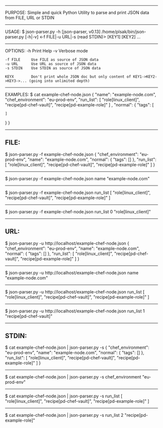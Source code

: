 --------------------------------------------------------------------------------
PURPOSE:
Simple and quick Python Utility to parse and print JSON data from FILE, URL or STDIN

--------------------------------------------------------------------------------
USAGE:
$ json-parser.py -h
[json-parser, v0.13] /home/plsak/bin/json-parser.py [-h|-v] <-f FILE|-u URL|-s (read STDIN)> [KEY1] [KEY2] ...

--------------------------------------------------------------------------------
OPTIONS:
	-h			Print Help
	-v			Verbose mode

	-f FILE		Use FILE as source of JSON data
	-u URL		Use URL as source of JSON data
	-s STDIN	Use STDIN as source of JSON data

	KEYX		Don't print whole JSON doc but only content of KEY1->KEY2->KEY3->... (going into unlimited depth)

--------------------------------------------------------------------------------
EXAMPLES:
$ cat example-chef-node.json
{
  "name": "example-node.com",
  "chef_environment": "eu-prod-env",
  "run_list": [
        "role[linux_client]",
        "recipe[pd-chef-vault]",
        "recipe[pd-example-role]"
]
,
  "normal": {
    "tags": [

    ]
  }
}

----------------------------------------
FILE:
--------------------
$ json-parser.py -f example-chef-node.json
{
    "chef_environment": "eu-prod-env",
    "name": "example-node.com",
    "normal": {
        "tags": []
    },
    "run_list": [
        "role[linux_client]",
        "recipe[pd-chef-vault]",
        "recipe[pd-example-role]"
    ]
}

--------------------
$ json-parser.py -f example-chef-node.json name
"example-node.com"

--------------------
$ json-parser.py -f example-chef-node.json run_list
[
    "role[linux_client]",
    "recipe[pd-chef-vault]",
    "recipe[pd-example-role]"
]

--------------------
$ json-parser.py -f example-chef-node.json run_list 0
"role[linux_client]"

----------------------------------------
URL:
--------------------
$ json-parser.py -u http://localhost/example-chef-node.json
{
    "chef_environment": "eu-prod-env",
    "name": "example-node.com",
    "normal": {
        "tags": []
    },
    "run_list": [
        "role[linux_client]",
        "recipe[pd-chef-vault]",
        "recipe[pd-example-role]"
    ]
}

--------------------
$ json-parser.py -u http://localhost/example-chef-node.json name
"example-node.com"

--------------------
$ json-parser.py -u http://localhost/example-chef-node.json run_list
[
    "role[linux_client]",
    "recipe[pd-chef-vault]",
    "recipe[pd-example-role]"
]

--------------------
$ json-parser.py -u http://localhost/example-chef-node.json run_list 1
"recipe[pd-chef-vault]"

----------------------------------------
STDIN:
--------------------
$ cat example-chef-node.json | json-parser.py -s
{
    "chef_environment": "eu-prod-env",
    "name": "example-node.com",
    "normal": {
        "tags": []
    },
    "run_list": [
        "role[linux_client]",
        "recipe[pd-chef-vault]",
        "recipe[pd-example-role]"
    ]
}

--------------------
$ cat example-chef-node.json | json-parser.py -s chef_environment
"eu-prod-env"

--------------------
$ cat example-chef-node.json | json-parser.py -s run_list
[
    "role[linux_client]",
    "recipe[pd-chef-vault]",
    "recipe[pd-example-role]"
]

--------------------
$ cat example-chef-node.json | json-parser.py -s run_list 2
"recipe[pd-example-role]"
